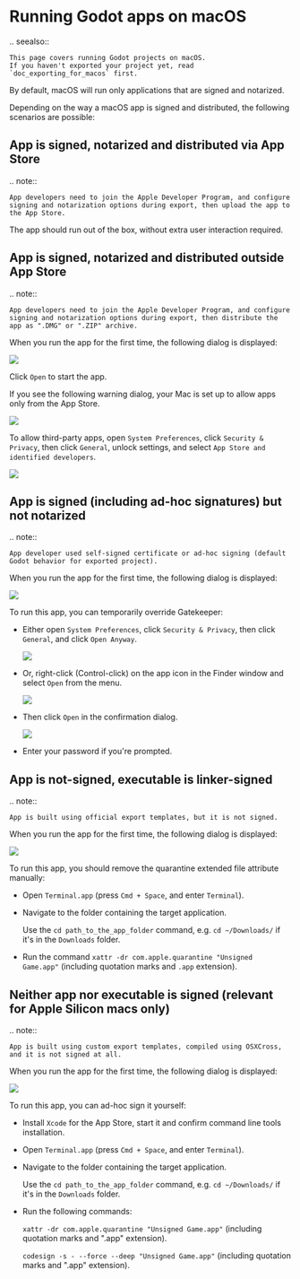 

Running Godot apps on macOS
===========================

.. seealso::

    This page covers running Godot projects on macOS.
    If you haven't exported your project yet, read `doc_exporting_for_macos` first.

By default, macOS will run only applications that are signed and notarized.

Depending on the way a macOS app is signed and distributed, the following scenarios are possible:

App is signed, notarized and distributed via App Store
------------------------------------------------------

.. note::

    App developers need to join the Apple Developer Program, and configure signing and notarization options during export, then upload the app to the App Store.

The app should run out of the box, without extra user interaction required.

App is signed, notarized and distributed outside App Store
----------------------------------------------------------

.. note::

    App developers need to join the Apple Developer Program, and configure signing and notarization options during export, then distribute the app as ".DMG" or ".ZIP" archive.

When you run the app for the first time, the following dialog is displayed:

![](img/signed_and_notarized_0.png)

Click `Open` to start the app.

If you see the following warning dialog, your Mac is set up to allow apps only from the App Store.

![](img/signed_and_notarized_1.png)

To allow third-party apps, open `System Preferences`, click `Security & Privacy`, then click `General`, unlock settings, and select `App Store and identified developers`.

![](img/sys_pref_0.png)

App is signed (including ad-hoc signatures) but not notarized
-------------------------------------------------------------

.. note::

    App developer used self-signed certificate or ad-hoc signing (default Godot behavior for exported project).

When you run the app for the first time, the following dialog is displayed:

![](img/signed_0.png)

To run this app, you can temporarily override Gatekeeper:

* Either open `System Preferences`, click `Security & Privacy`, then click `General`, and click `Open Anyway`.

  ![](img/sys_pref_1.png)

* Or, right-click (Control-click) on the app icon in the Finder window and select `Open` from the menu.

  ![](img/signed_1.png)

* Then click `Open` in the confirmation dialog.

  ![](img/signed_2.png)

* Enter your password if you're prompted.

App is not-signed, executable is linker-signed
----------------------------------------------

.. note::

    App is built using official export templates, but it is not signed.

When you run the app for the first time, the following dialog is displayed:

![](img/linker_signed_1.png)

To run this app, you should remove the quarantine extended file attribute manually:

* Open `Terminal.app` (press `Cmd + Space`, and enter `Terminal`).

* Navigate to the folder containing the target application.

  Use the `cd path_to_the_app_folder` command, e.g. `cd ~/Downloads/` if it's in the `Downloads` folder.

* Run the command `xattr -dr com.apple.quarantine "Unsigned Game.app"` (including quotation marks and `.app` extension).

Neither app nor executable is signed (relevant for Apple Silicon macs only)
---------------------------------------------------------------------------

.. note::

    App is built using custom export templates, compiled using OSXCross, and it is not signed at all.

When you run the app for the first time, the following dialog is displayed:

![](img/unsigned_1.png)

To run this app, you can ad-hoc sign it yourself:

* Install `Xcode` for the App Store, start it and confirm command line tools installation.

* Open `Terminal.app` (press `Cmd + Space`, and enter `Terminal`).

* Navigate to the folder containing the target application.

  Use the `cd path_to_the_app_folder` command, e.g. `cd ~/Downloads/` if it's in the `Downloads` folder.

* Run the following commands:

  `xattr -dr com.apple.quarantine "Unsigned Game.app"` (including quotation marks and ".app" extension).

  `codesign -s - --force --deep "Unsigned Game.app"` (including quotation marks and ".app" extension).
